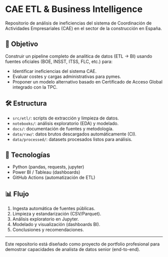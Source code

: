 
# CAE ETL & Business Intelligence

Repositorio de análisis de ineficiencias del sistema de Coordinación de Actividades Empresariales (CAE) en el sector de la construcción en España.

## 🎯 Objetivo
Construir un pipeline completo de analítica de datos (ETL → BI) usando fuentes oficiales (BOE, INSST, ITSS, FLC, etc.) para:
- Identificar ineficiencias del sistema CAE.
- Evaluar costes y cargas administrativas para pymes.
- Proponer un modelo alternativo basado en Certificado de Acceso Global integrado con la TPC.

## 🛠️ Estructura
- `src/etl/`: scripts de extracción y limpieza de datos.
- `notebooks/`: análisis exploratorio (EDA) y modelado.
- `docs/`: documentación de fuentes y metodología.
- `data/raw/`: datos brutos descargados automáticamente (CI).
- `data/processed/`: datasets procesados listos para análisis.

## 🚀 Tecnologías
- Python (pandas, requests, jupyter)
- Power BI / Tableau (dashboards)
- GitHub Actions (automatización de ETL)

## 📊 Flujo
1. Ingesta automática de fuentes públicas.
2. Limpieza y estandarización (CSV/Parquet).
3. Análisis exploratorio en Jupyter.
4. Modelado y visualización (dashboards BI).
5. Conclusiones y recomendaciones.

---
Este repositorio está diseñado como proyecto de portfolio profesional para demostrar capacidades de analista de datos senior (end-to-end).
